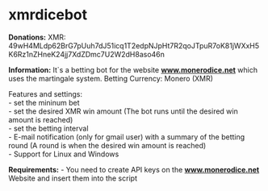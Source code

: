 # xmrdicebot

**Donations:** 
XMR: 49wH4MLdp62BrG7pUuh7dJ51icq1T2edpNJpHt7R2qoJTpuR7oK81jWXxH5K6Rz1nZHneK24jj7XdZDmc7U2W2dH8aso46n

**Information:**
It`s a betting bot for the website **www.monerodice.net** which uses the martingale system.
Betting Currency: Monero (XMR)

Features and settings:  
	- set the mininum bet   
	- set the desired XMR win amount (The bot runs until the desired win amount is reached)  
	- set the betting interval  
	- E-mail notification (only for gmail user) with a summary of the betting round (A round is when the desired win amount is   reached)  
	- Support for Linux and Windows  


**Requirements:**
	- You need to create API keys on the **www.monerodice.net** Website and insert them into the script  